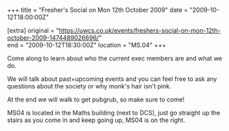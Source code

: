 +++
title = "Fresher's Social on Mon 12th October 2009"
date = "2009-10-12T18:00:00Z"

[extra]
original = "https://uwcs.co.uk/events/freshers-social-on-mon-12th-october-2009-1474489026696/"    
end = "2009-10-12T18:30:00Z"
location = "MS.04"
+++

Come along to learn about who the current exec members are and what we do.

We will talk about past+upcoming events and you can feel free to ask any questions about the society or why monk's hair isn't pink.

At the end we will walk to get pubgrub, so make sure to come\!

MS04 is located in the Maths building (next to DCS), just go straight up the stairs as you come in and keep going up, MS04 is on the right.

